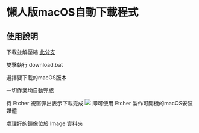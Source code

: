 # 懶人版macOS自動下載程式
## 使用說明
下載並解壓縮 [此分支](https://github.com/proton-penguin/macOS-Downloader/archive/refs/heads/Windows.zip)

雙擊執行 download.bat

選擇要下載的macOS版本

一切作業均自動完成

待 Etcher 視窗彈出表示下載完成
![](https://user-images.githubusercontent.com/142492829/268482033-5494aaa6-ccc2-4182-8ace-47959626d47d.png)
即可使用 Etcher 製作可開機的macOS安裝媒體

處理好的鏡像位於 Image 資料夾
